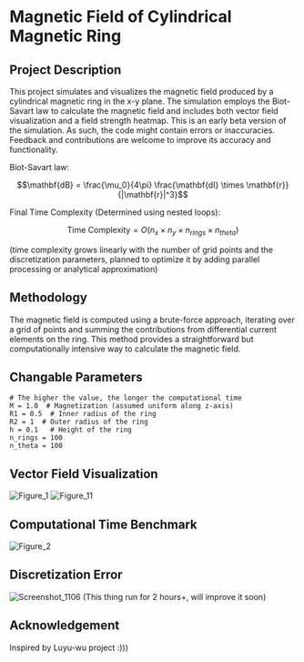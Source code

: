 # Magnetic Field of Cylindrical Magnetic Ring
## Project Description

This project simulates and visualizes the magnetic field produced by a cylindrical magnetic ring in the x-y plane. The simulation employs the Biot-Savart law to calculate the magnetic field and includes both vector field visualization and a field strength heatmap. This is an early beta version of the simulation. As such, the code might contain errors or inaccuracies. Feedback and contributions are welcome to improve its accuracy and functionality. 

Biot-Savart law:

```math
\mathbf{dB} = \frac{\mu_0}{4\pi} \frac{\mathbf{dI} \times \mathbf{r}}{|\mathbf{r}|^3}
```

Final Time Complexity (Determined using nested loops): 

```math
\text{Time Complexity} = O\left(n_x \times n_y \times n_{rings} \times n_{theta}\right)
```
(time complexity grows linearly with the number of grid points and the discretization parameters, planned to optimize it by adding parallel processing or analytical approximation)

## Methodology

The magnetic field is computed using a brute-force approach, iterating over a grid of points and summing the contributions from differential current elements on the ring. This method provides a straightforward but computationally intensive way to calculate the magnetic field.

## Changable Parameters 
```
# The higher the value, the longer the computational time
M = 1.0  # Magnetization (assumed uniform along z-axis)
R1 = 0.5  # Inner radius of the ring
R2 = 1  # Outer radius of the ring
h = 0.1   # Height of the ring
n_rings = 100
n_theta = 100
```

## Vector Field Visualization
![Figure_1](https://github.com/user-attachments/assets/5874ded3-4669-4733-9a7f-8561535f91be)
![Figure_11](https://github.com/user-attachments/assets/24e882d4-2140-4c6c-b3ad-8051b192c953)


## Computational Time Benchmark
![Figure_2](https://github.com/user-attachments/assets/e1824c56-e181-4dfa-9645-5f4d7fb8345a)

## Discretization Error
![Screenshot_1106](https://github.com/user-attachments/assets/29a51628-150f-4781-bbb0-a24ae7e6c59d)
(This thing run for 2 hours+, will improve it soon)

## Acknowledgement
Inspired by Luyu-wu project :)))
